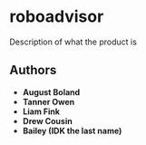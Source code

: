 # roboadvisor

Description of what the product is

## Authors

* **August Boland**
* **Tanner Owen** 
* **Liam Fink**
* **Drew Cousin**
* **Bailey (IDK the last name)**

